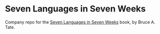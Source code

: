 # Seven Languages in Seven Weeks

Company repo for the [Seven Languages in Seven Weeks](https://pragprog.com/titles/btlang/seven-languages-in-seven-weeks/) book, by Bruce A. Tate.
